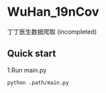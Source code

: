 # WuHan_19nCov
丁丁医生数据爬取 (incompleted)

## Quick start
1.Run main.py

```bash
python .path/main.py
```
